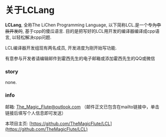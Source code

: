 # 关于LCLang

**LCLang**, 全称The LiChen Programming Language, 以下简称LCL.是一个~~专为李辰开发的~~, 基于cpp的傻瓜语言. 目的是把写好的LCL用开发的编译器编译成cpp语言, 以轻松解决cpp问题.

LCL编译器开发组现有两名成员, 开发进度为刚开始写功能.

有意参与开发者请编辑邮件到霍西先生的电子邮箱或添加霍西先生的QQ或微信

### story

none.
### info

邮箱: [The_Magic_Flute@outlook.com](mailto:The_Magic_Flute@outlook.com?subject=about%20LCLang&body=我想加入LCL的编译器开发组,%20这是我的个人信息:%20%0aGitHub主页:%20%0aQQ:%20)
（邮件正文已包含在mailto链接中，单击链接后填写个人信息即可发送）

本项目主页: [https://github.com/TheMagicFlute/LCL](https://github.com/TheMagicFlute/LCL)
